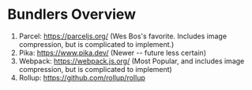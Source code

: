 # Bundlers Overview

1. Parcel: https://parceljs.org/ (Wes Bos's favorite.  Includes image compression, but is complicated to implement.)
2. Pika: https://www.pika.dev/ (Newer -- future less certain)
3. Webpack: https://webpack.js.org/ (Most Popular, and includes image compression, but is complicated to implement)
4. Rollup: https://github.com/rollup/rollup